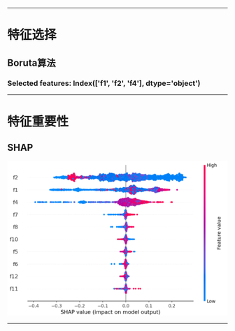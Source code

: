 ***
# 特征选择

## Boruta算法

### Selected features: Index(['f1', 'f2', 'f4'], dtype='object')

***
# 特征重要性

## SHAP

![img.png](img.png)

***
